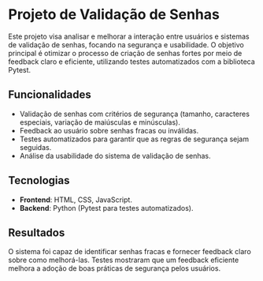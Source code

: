 # Projeto de Validação de Senhas

Este projeto visa analisar e melhorar a interação entre usuários e sistemas de validação de senhas, focando na segurança e usabilidade. O objetivo principal é otimizar o processo de criação de senhas fortes por meio de feedback claro e eficiente, utilizando testes automatizados com a biblioteca Pytest.

## Funcionalidades

- Validação de senhas com critérios de segurança (tamanho, caracteres especiais, variação de maiúsculas e minúsculas).
- Feedback ao usuário sobre senhas fracas ou inválidas.
- Testes automatizados para garantir que as regras de segurança sejam seguidas.
- Análise da usabilidade do sistema de validação de senhas.

## Tecnologias

- **Frontend**: HTML, CSS, JavaScript.
- **Backend**: Python (Pytest para testes automatizados).

## Resultados

O sistema foi capaz de identificar senhas fracas e fornecer feedback claro sobre como melhorá-las. Testes mostraram que um feedback eficiente melhora a adoção de boas práticas de segurança pelos usuários.


